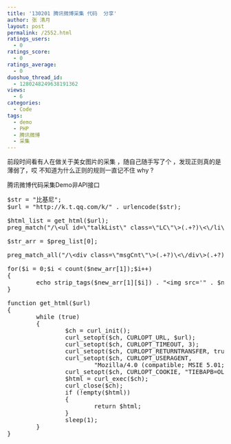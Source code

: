 ```yaml
---
title: '130201 腾讯微博采集 代码  分享'
author: 张 清月
layout: post
permalink: /2552.html
ratings_users:
  - 0
ratings_score:
  - 0
ratings_average:
  - 0
duoshuo_thread_id:
  - 1280248249638191362
views:
  - 6
categories:
  - Code
tags:
  - demo
  - PHP
  - 腾讯微博
  - 采集
---
```

前段时间看有人在做关于美女图片的采集 ，随自己随手写了个 ，发现正则真的是薄弱了，哎 不知道为什么正则的规则一直记不住 why ?

腾讯微博代码采集Demo非API接口

<pre class="brush: php; title: ; notranslate" title="">$str = "比基尼";
$url = "http://k.t.qq.com/k/" . urlencode($str); 

$html_list = get_html($url);
preg_match("/\&lt;ul id=\"talkList\" class=\"LC\"\&gt;(.+?)\&lt;\/li\&gt;\&lt;\/ul\&gt;/ms", $html_list, $preg_list);

$str_arr = $preg_list[0];

preg_match_all("/\&lt;div class=\"msgCnt\"\&gt;(.+?)\&lt;\/div\&gt;(.+?)\&lt;div class=\"picBox \"\&gt;\&lt;a href=\"(.+?)\" target=\"_blank/ms", $str_arr, $new_arr);

for($i = 0;$i &lt; count($new_arr[1]);$i++)
{
        echo strip_tags($new_arr[1][$i]) . "&lt;img src='" . $new_arr[3][$i] . "'&gt;&lt;br&gt;";
}

function get_html($url)
{
        while (true)
        {
                $ch = curl_init();
                curl_setopt($ch, CURLOPT_URL, $url);
                curl_setopt($ch, CURLOPT_TIMEOUT, 3);
                curl_setopt($ch, CURLOPT_RETURNTRANSFER, true);
                curl_setopt($ch, CURLOPT_USERAGENT,
                        "Mozilla/4.0 (compatible; MSIE 5.01; Windows NT 5.0)");
                curl_setopt($ch, CURLOPT_COOKIE, "TIEBAPB=OLDPB");
                $html = curl_exec($ch);
                curl_close($ch);
                if (!empty($html))
                {
                        return $html;
                }
                sleep(1);
        }
}
</pre>